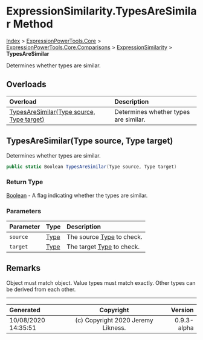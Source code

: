 ﻿# ExpressionSimilarity.TypesAreSimilar Method

[Index](../index.md) > [ExpressionPowerTools.Core](ExpressionPowerTools.Core.a.md) > [ExpressionPowerTools.Core.Comparisons](ExpressionPowerTools.Core.Comparisons.n.md) > [ExpressionSimilarity](ExpressionPowerTools.Core.Comparisons.ExpressionSimilarity.cs.md) > **TypesAreSimilar**

Determines whether types are similar.

## Overloads

| Overload | Description |
| :-- | :-- |
| [TypesAreSimilar(Type source, Type target)](#typesaresimilartype-source-type-target) | Determines whether types are similar. |
## TypesAreSimilar(Type source, Type target)

Determines whether types are similar.

```csharp
public static Boolean TypesAreSimilar(Type source, Type target)
```

### Return Type

 [Boolean](https://docs.microsoft.com/dotnet/api/system.boolean)  - A flag indicating whether the types are similar.

### Parameters

| Parameter | Type | Description |
| :-- | :-- | :-- |
| `source` | [Type](https://docs.microsoft.com/dotnet/api/system.type) | The source [Type](https://docs.microsoft.com/dotnet/api/system.type) to check. |
| `target` | [Type](https://docs.microsoft.com/dotnet/api/system.type) | The target [Type](https://docs.microsoft.com/dotnet/api/system.type) to check. |


## Remarks

Object must match object. Value types must match exactly.
            Other types can be derived from each other.


---

| Generated | Copyright | Version |
| :-- | :-: | --: |
| 10/08/2020 14:35:51 | (c) Copyright 2020 Jeremy Likness. | 0.9.3-alpha |

